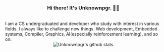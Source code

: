 <h3 style="text-align:center">Hi there! It's <strong>Unknownpgr</strong>. 👨‍💻</h3>
<br>
<div>
I am a CS undergraduated and developer who study with interest in various fields. I always like to challenge new things. Web development, Embedded systems, Compiler, Graphics, AI(especially reinforcement learning), and so on.

<div style="text-align:center">
<img src="https://github-readme-stats.vercel.app/api?username=unknownpgr&show_icons=true&theme=dark&line_height=27" alt="Unknownpgr's github stats"/>
</div>

